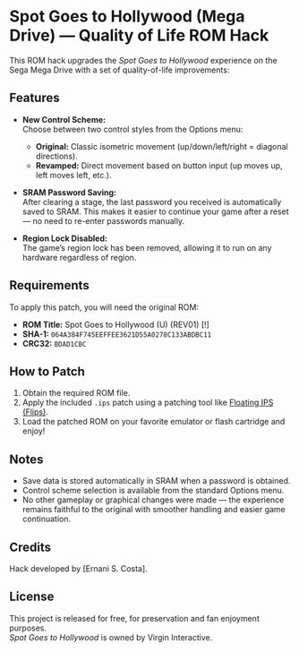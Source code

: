 # Spot Goes to Hollywood (Mega Drive) — Quality of Life ROM Hack

This ROM hack upgrades the *Spot Goes to Hollywood* experience on the Sega Mega Drive with a set of quality-of-life improvements:

## Features
- **New Control Scheme:**  
  Choose between two control styles from the Options menu:  
  - **Original:** Classic isometric movement (up/down/left/right = diagonal directions).
  - **Revamped:** Direct movement based on button input (up moves up, left moves left, etc.).
  
- **SRAM Password Saving:**  
  After clearing a stage, the last password you received is automatically saved to SRAM. This makes it easier to continue your game after a reset — no need to re-enter passwords manually.

- **Region Lock Disabled:**  
  The game’s region lock has been removed, allowing it to run on any hardware regardless of region.

## Requirements
To apply this patch, you will need the original ROM:

- **ROM Title:** Spot Goes to Hollywood (U) (REV01) [!]
- **SHA-1:** `064A384F745EEFFEE3621D55A0278C133ABDBC11`
- **CRC32:** `BDAD1CBC`

## How to Patch
1. Obtain the required ROM file.
2. Apply the included `.ips` patch using a patching tool like [Floating IPS (Flips)](https://www.romhacking.net/utilities/1040/).
3. Load the patched ROM on your favorite emulator or flash cartridge and enjoy!

## Notes
- Save data is stored automatically in SRAM when a password is obtained.
- Control scheme selection is available from the standard Options menu.
- No other gameplay or graphical changes were made — the experience remains faithful to the original with smoother handling and easier game continuation.

## Credits
Hack developed by [Ernani S. Costa].

## License
This project is released for free, for preservation and fan enjoyment purposes.  
*Spot Goes to Hollywood* is owned by Virgin Interactive.

